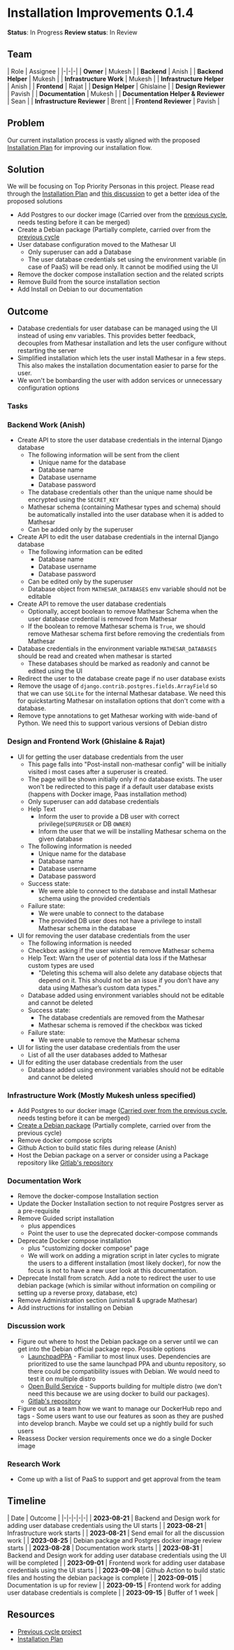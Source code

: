 # Installation Improvements 0.1.4

**Status**: In Progress
**Review status**: In Review

## Team
| Role | Assignee |
|-|-|-|
| **Owner** | Mukesh |
| **Backend** | Anish |
| **Backend Helper** | Mukesh |
| **Infrastructure Work** | Mukesh |
| **Infrastructure Helper** | Anish |
| **Frontend** | Rajat |
| **Design Helper** | Ghislaine |
| **Design Reviewer** | Pavish |
| **Documentation** | Mukesh |
| **Documentation Helper & Reviewer** | Sean |
| **Infrastructure Reviewer** | Brent |
| **Frontend Reviewer** | Pavish |


## Problem
Our current installation process is vastly aligned with the proposed [Installation Plan](https://wiki.mathesar.org/en/projects/installation-improvements-plan-0_1_4) for improving our installation flow. 

## Solution
We will be focusing on Top Priority Personas in this project. Please read through the [Installation Plan](https://wiki.mathesar.org/en/projects/installation-improvements-plan-0_1_4) and [this discussion](https://wiki.mathesar.org/en/meeting-notes/2023-07/2023-07-28-installation-meeting.md#what-work-do-we-need-to-do-to-enable-this-outline) to get a better idea of the proposed solutions

- Add Postgres to our docker image (Carried over from the [previous cycle](https://wiki.mathesar.org/en/projects/installation-improvements-0_1_3.md), needs testing before it can be merged)
- Create a Debian package (Partially complete, carried over from the [previous cycle](https://wiki.mathesar.org/en/projects/installation-improvements-0_1_3.md)
- User database configuration moved to the Mathesar UI
  - Only superuser can add a Database
  - The user database credentials set using the environment variable (in case of PaaS) will be read only. It cannot be modified using the UI 
- Remove the docker compose installation section and the related scripts
- Remove Build from the source installation section
- Add Install on Debian to our documentation

## Outcome
- Database credentials for user database can be managed using the UI instead of using env variables. This provides better feedback, decouples from Mathesar installation and lets the user configure without restarting the server
- Simplified installation which lets the user install Mathesar in a few steps. This also makes the installation documentation easier to parse for the user.
- We won't be bombarding the user with addon services or unnecessary configuration options

### Tasks

### Backend Work (Anish)
- Create API to store the user database credentials in the internal Django database
  - The following information will be sent from the client
    - Unique name for the database
    - Database name
    - Database username
    - Database password
  - The database credentials other than the unique name should be encrypted using the `SECRET_KEY`
  - Mathesar schema (containing Mathesar types and schema) should be automatically installed into the user database when it is added to Mathesar
  - Can be added only by the superuser
- Create API to edit the user database credentials in the internal Django database
  - The following information can be edited
    - Database name
    - Database username
    - Database password
  - Can be edited only by the superuser
  - Database object from `MATHESAR_DATABASES` env variable should not be editable
- Create API to remove the user database credentials
  - Optionally, accept boolean to remove Mathesar Schema when the user database credential is removed from Mathesar
  - If the boolean to remove Mathesar schema is `True`, we should remove Mathesar schema first before removing the credentials from Mathesar
- Database credentials in the environment variable `MATHESAR_DATABASES` should be read and created when mathesar is started
  - These databases should be marked as readonly and cannot be edited using the UI
- Redirect the user to the database create page if no user database exists
- Remove the usage of `django.contrib.postgres.fields.ArrayField` so that we can use `SQLite` for the internal Mathesar database. We need this for quickstarting Mathesar on installation options that don't come with a database.
- Remove type annotations to get Mathesar working with wide-band of Python. We need this to support various versions of Debian distro


### Design and Frontend Work (Ghislaine & Rajat)
- UI for getting the user database credentials from the user
  - This page falls into "Post-install non-mathesar config" will be initially visited i most cases after a superuser is created.
  - The page will be shown initially only if no database exists. The user won't be redirected to this page if a default user database exists (happens with Docker image, Paas installation method)
  - Only superuser can add database credentials
  - Help Text
    - Inform the user to provide a DB user with correct privilege(`SUPERUSER` or DB `OWNER`)
    - Inform the user that we will be installing Mathesar schema on the given database
  - The following information is needed
    - Unique name for the database
    - Database name
    - Database username
    - Database password
  - Success state: 
    - We were able to connect to the database and install Mathesar schema using the provided credentials
  - Failure state:
    - We were unable to connect to the database
    - The provided DB user does not have a privilege to install Mathesar schema in the database
- UI for removing the user database credentials from the user
   - The following information is needed
    - Checkbox asking if the user wishes to remove Mathesar schema
    - Help Text: Warn the user of potential data loss if the Mathesar custom types are used
      - "Deleting this schema will also delete any database objects that depend on it. This should not be an issue if you don’t have any data using Mathesar’s custom data types."
    - Database added using environment variables should not be editable and cannot be deleted
  - Success state: 
    - The database credentials are removed from the Mathesar
    - Mathesar schema is removed if the checkbox was ticked
  - Failure state:
    - We were unable to remove the Mathesar schema
- UI for listing the user database credentials from the user
  - List of all the user databases added to Mathesar
- UI for editing the user database credentials from the user
  - Database added using environment variables should not be editable and cannot be deleted

### Infrastructure Work (Mostly Mukesh unless specified)
- Add Postgres to our docker image ([Carried over from the previous cycle](https://github.com/centerofci/mathesar/pull/3121), needs testing before it can be merged)
- [Create a Debian package](https://github.com/centerofci/mathesar/issues/2765) (Partially complete, carried over from the previous cycle)
- Remove docker compose scripts
- Github Action to build static files during release (Anish)
- Host the Debian package on a server or consider using a Package repository like [Gitlab's repository](https://docs.gitlab.com/ee/user/packages/debian_repository/)


### Documentation Work
- Remove the docker-compose Installation section
- Update the Docker Installation section to not require Postgres server as a pre-requisite
- Remove Guided script installation
    - plus appendices
    - Point the user to use the deprecated docker-compose commands
- Deprecate Docker compose installation
    - plus "customizing docker compose" page
    - We will work on adding a migration script in later cycles to migrate the users to a different installation (most likely docker), for now the focus is not to have a new user look at this documentation.
- Deprecate Install from scratch. Add a note to redirect the user to use debian package (which is similar without information on compiling or setting up a reverse proxy, database, etc)
- Remove Administration section (uninstall & upgrade Mathesar)
- Add instructions for installing on Debian

### Discussion work
- Figure out where to host the Debian package on a server until we can get into the Debian official package repo. Possible options
  - [LaunchpadPPA](https://launchpad.net/ubuntu/+ppas) - Familiar to most linux uses. Dependencies are prioritized to use the same launchpad PPA and ubuntu repository, so there could be compatibility issues with Debian. We would need to test it on multiple distro
  - [Open Build Service](https://openbuildservice.org/) - Supports building for multiple distro (we don't need this because we are using docker to build our packages).
  - [Gitlab's repository](https://docs.gitlab.com/ee/user/packages/debian_repository/)
- Figure out as a team how we want to manage our DockerHub repo and tags - Some users want to use our features as soon as they are pushed into develop branch. Maybe we could set up a nightly build for such users
- Reassess Docker version requirements once we do a single Docker image

### Research Work
- Come up with a list of PaaS to support and get approval from the team

## Timeline

| Date | Outcome |
|-|-|-|-|-|
| **2023-08-21** | Backend and Design work for adding user database credentials using the UI starts |
| **2023-08-21** | Infrastructure work starts |
| **2023-08-21** | Send email for all the discussion work |
| **2023-08-25** | Debian package and Postgres docker image review starts |
| **2023-08-28** | Documentation work starts |
| **2023-08-31** | Backend and Design work for adding user database credentials using the UI will be completed |
| **2023-09-01** | Frontend work for adding user database credentials using the UI starts |
| **2023-09-08** | Github Action to build static files and hosting the debian package is complete |
| **2023-09-015** | Documentation is up for review |
| **2023-09-15** | Frontend work for adding user database credentials is complete |
| **2023-09-15** | Buffer of 1 week |

## Resources

- [Previous cycle project](https://wiki.mathesar.org/en/projects/installation-improvements-0_1_3.md)
- [Installation Plan](https://wiki.mathesar.org/en/projects/installation-improvements-plan-0_1_4)